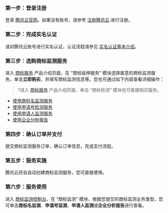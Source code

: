 ### 第一步：登录注册
登录 [腾讯云官网](https://cloud.tencent.com/login)。如果没有账号，请参考 [注册腾讯云](https://cloud.tencent.com/document/product/378/17985) 进行注册。

### 第二步：完成实名认证
请对腾讯云账号进行实名认证，认证流程请参见 [实名认证基本介绍](https://cloud.tencent.com/document/product/378/3629)。

### 第三步：选购商标监测服务
进入 [商标服务](https://tm.cloud.tencent.com/) 产品介绍页面，在 “商标延伸服务” 模块选择属意的商标监测服务，单击**立即购买**，并填写商标监测信息等。您也可通过如下内容查看详细操作： 
>?进入 [商标服务](https://tm.cloud.tencent.com/) 产品介绍页面，单击 “商标检测” 模块也可直接购买服务。
>
 - [使用商标名监测服务](https://cloud.tencent.com/document/product/1145/60030)
 - [使用申请号检测服务](https://cloud.tencent.com/document/product/1145/60033)
 - [使用申请人监测服务](https://cloud.tencent.com/document/product/1145/60031)
 - [使用企业分析报告](https://cloud.tencent.com/document/product/1145/60032)

### 第四步：确认订单并支付
提交商标监测服务订单，确认订单信息，完成支付流程。

### 第五步：服务实施
腾讯云将会自动创建商标监测服务，您可直接使用。

### 第六步：服务使用
进入 [商标监测控制台](https://console.cloud.tencent.com/tmr/monitor/name)，在 “商标监测” 模块，根据您提交的商标监测业务类型，您可单击**商标名监测**、**申请号监测**、**申请人监测**或**企业分析报告**进行查看。
